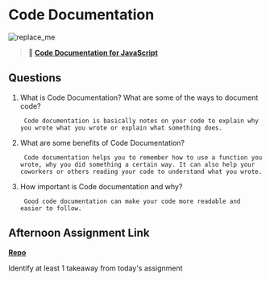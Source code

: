 # Code Documentation

![replace_me](https://codeworks.blob.core.windows.net/public/assets/img/illustrations/placeholder.svg)

> **📖 [Code Documentation for JavaScript](https://codeworksacademy.com/fs-student-guide/resources/wk7/02-JSDocs)**

## Questions

1. What is Code Documentation? What are some of the ways to document code?

        Code documentation is basically notes on your code to explain why you wrote what you wrote or explain what something does.

2. What are some benefits of Code Documentation?

        Code documentation helps you to remember how to use a function you wrote, why you did something a certain way. It can also help your coworkers or others reading your code to understand what you wrote.

3. How important is Code documentation and why?

        Good code documentation can make your code more readable and easier to follow. 

## Afternoon Assignment Link

**[Repo](https://github.com/TamraPeterson/<ASSIGNMENT_REPO>)**

Identify at least 1 takeaway from today's assignment
